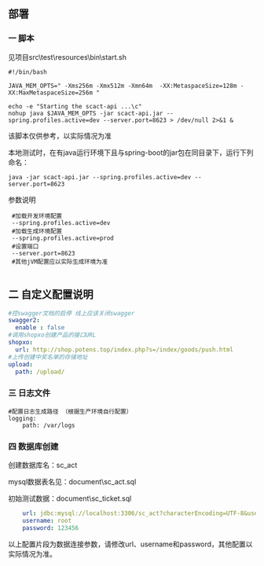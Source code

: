 ## 部署

### 一 脚本

见项目src\test\resources\bin\start.sh

```shell
#!/bin/bash

JAVA_MEM_OPTS=" -Xms256m -Xmx512m -Xmn64m  -XX:MetaspaceSize=128m -XX:MaxMetaspaceSize=256m "

echo -e "Starting the scact-api ...\c"
nohup java $JAVA_MEM_OPTS -jar scact-api.jar --spring.profiles.active=dev --server.port=8623 > /dev/null 2>&1 &
```

该脚本仅供参考，以实际情况为准

本地测试时，在有java运行环境下且与spring-boot的jar包在同目录下，运行下列命名：

```shell
java -jar scact-api.jar --spring.profiles.active=dev --server.port=8623
```

参数说明

```shell
 #加载开发环境配置
 --spring.profiles.active=dev 
 #加载生成环境配置
 --spring.profiles.active=prod
 #设置端口
 --server.port=8623
 #其他jVM配置应以实际生成环境为准
 
```

## 二 自定义配置说明

```yaml
#控swagger文档的启停 线上应该关闭swagger
swagger2:
  enable : false
#调用shopxo创建产品的接口URL
shopxo:
  url: http://shop.potens.top/index.php?s=/index/goods/push.html
#上传创建中奖名单的存储地址
upload:
  path: /upload/
```

### 三 日志文件

```
#配置日志生成路径 （根据生产环境自行配置）
logging:
    path: /var/logs 
```

### 四 数据库创建

创建数据库名：sc_act

mysql数据表名见：document\sc_act.sql

初始测试数据：document\sc_ticket.sql

```yaml
    url: jdbc:mysql://localhost:3306/sc_act?characterEncoding=UTF-8&useUnicode=true&useSSL=false
    username: root
    password: 123456
```

以上配置片段为数据连接参数，请修改url、username和password，其他配置以实际情况为准。



